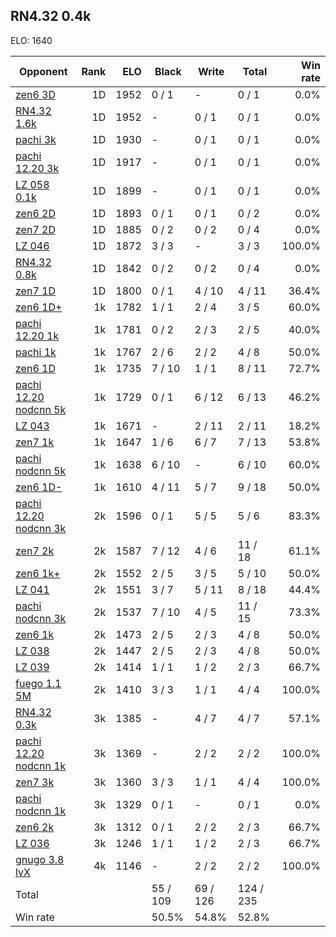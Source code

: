 ## RN4.32 0.4k ##

ELO: 1640

Opponent | Rank | ELO | Black | Write | Total | Win rate
---------|-----:|----:|-------|-------|-------|-------:
[zen6 3D](zen6%203D.md) | 1D | 1952 | 0 / 1 | - | 0 / 1 | 0.0%
[RN4.32 1.6k](RN4.32%201.6k.md) | 1D | 1952 | - | 0 / 1 | 0 / 1 | 0.0%
[pachi 3k](pachi%203k.md) | 1D | 1930 | - | 0 / 1 | 0 / 1 | 0.0%
[pachi 12.20 3k](pachi%2012.20%203k.md) | 1D | 1917 | - | 0 / 1 | 0 / 1 | 0.0%
[LZ 058 0.1k](LZ%20058%200.1k.md) | 1D | 1899 | - | 0 / 1 | 0 / 1 | 0.0%
[zen6 2D](zen6%202D.md) | 1D | 1893 | 0 / 1 | 0 / 1 | 0 / 2 | 0.0%
[zen7 2D](zen7%202D.md) | 1D | 1885 | 0 / 2 | 0 / 2 | 0 / 4 | 0.0%
[LZ 046](LZ%20046.md) | 1D | 1872 | 3 / 3 | - | 3 / 3 | 100.0%
[RN4.32 0.8k](RN4.32%200.8k.md) | 1D | 1842 | 0 / 2 | 0 / 2 | 0 / 4 | 0.0%
[zen7 1D](zen7%201D.md) | 1D | 1800 | 0 / 1 | 4 / 10 | 4 / 11 | 36.4%
[zen6 1D+](zen6%201D+.md) | 1k | 1782 | 1 / 1 | 2 / 4 | 3 / 5 | 60.0%
[pachi 12.20 1k](pachi%2012.20%201k.md) | 1k | 1781 | 0 / 2 | 2 / 3 | 2 / 5 | 40.0%
[pachi 1k](pachi%201k.md) | 1k | 1767 | 2 / 6 | 2 / 2 | 4 / 8 | 50.0%
[zen6 1D](zen6%201D.md) | 1k | 1735 | 7 / 10 | 1 / 1 | 8 / 11 | 72.7%
[pachi 12.20 nodcnn 5k](pachi%2012.20%20nodcnn%205k.md) | 1k | 1729 | 0 / 1 | 6 / 12 | 6 / 13 | 46.2%
[LZ 043](LZ%20043.md) | 1k | 1671 | - | 2 / 11 | 2 / 11 | 18.2%
[zen7 1k](zen7%201k.md) | 1k | 1647 | 1 / 6 | 6 / 7 | 7 / 13 | 53.8%
[pachi nodcnn 5k](pachi%20nodcnn%205k.md) | 1k | 1638 | 6 / 10 | - | 6 / 10 | 60.0%
[zen6 1D-](zen6%201D-.md) | 1k | 1610 | 4 / 11 | 5 / 7 | 9 / 18 | 50.0%
[pachi 12.20 nodcnn 3k](pachi%2012.20%20nodcnn%203k.md) | 2k | 1596 | 0 / 1 | 5 / 5 | 5 / 6 | 83.3%
[zen7 2k](zen7%202k.md) | 2k | 1587 | 7 / 12 | 4 / 6 | 11 / 18 | 61.1%
[zen6 1k+](zen6%201k+.md) | 2k | 1552 | 2 / 5 | 3 / 5 | 5 / 10 | 50.0%
[LZ 041](LZ%20041.md) | 2k | 1551 | 3 / 7 | 5 / 11 | 8 / 18 | 44.4%
[pachi nodcnn 3k](pachi%20nodcnn%203k.md) | 2k | 1537 | 7 / 10 | 4 / 5 | 11 / 15 | 73.3%
[zen6 1k](zen6%201k.md) | 2k | 1473 | 2 / 5 | 2 / 3 | 4 / 8 | 50.0%
[LZ 038](LZ%20038.md) | 2k | 1447 | 2 / 5 | 2 / 3 | 4 / 8 | 50.0%
[LZ 039](LZ%20039.md) | 2k | 1414 | 1 / 1 | 1 / 2 | 2 / 3 | 66.7%
[fuego 1.1 5M](fuego%201.1%205M.md) | 2k | 1410 | 3 / 3 | 1 / 1 | 4 / 4 | 100.0%
[RN4.32 0.3k](RN4.32%200.3k.md) | 3k | 1385 | - | 4 / 7 | 4 / 7 | 57.1%
[pachi 12.20 nodcnn 1k](pachi%2012.20%20nodcnn%201k.md) | 3k | 1369 | - | 2 / 2 | 2 / 2 | 100.0%
[zen7 3k](zen7%203k.md) | 3k | 1360 | 3 / 3 | 1 / 1 | 4 / 4 | 100.0%
[pachi nodcnn 1k](pachi%20nodcnn%201k.md) | 3k | 1329 | 0 / 1 | - | 0 / 1 | 0.0%
[zen6 2k](zen6%202k.md) | 3k | 1312 | 0 / 1 | 2 / 2 | 2 / 3 | 66.7%
[LZ 036](LZ%20036.md) | 3k | 1246 | 1 / 1 | 1 / 2 | 2 / 3 | 66.7%
[gnugo 3.8 lvX](gnugo%203.8%20lvX.md) | 4k | 1146 | - | 2 / 2 | 2 / 2 | 100.0%
Total | | | 55 / 109 | 69 / 126 | 124 / 235 | 
Win rate| | | 50.5% | 54.8% | 52.8% | 
